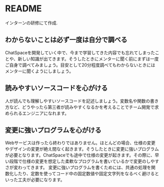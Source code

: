 # README
インターンの研修にて作成.

## わからないことは必ず一度は自分で調べる
ChatSpaceを開発していく中で、今まで学習してきた内容でも忘れてしまったことや、新しい知識が出てきます。そうしたときにメンターに聞く前にまずは一度ご自身で調べてみましょう。目安として20分程度調べてもわからないときにはメンターに聞くようにしましょう。
## 読みやすいソースコードを心がける
人が読んでも理解しやすいソースコードを記述しましょう。変数名や関数の書き方など、どうやったら第三者が読みやすくなるかを考えることでチーム開発で求められるエンジニアになれます。
## 変更に強いプログラムを心がける
Webサービスは作ったら終わりではありません。ほとんどの場合、仕様の変更やデザインの変更が絶え間なく起きます。そうしたときに変更に強いプログラムが必要となります。ChatSpaceでも途中で仕様の変更が起きます。その際に、早い段階で仕様の変更を想定した柔軟なプログラムを書いているかで変更のしやすさが変わってきます。
変更に強いプログラムを書くためには、共通の処理を関数化したり、定数を使ってコード中の固定数値や固定文字列をなるべく避けるといった工夫が必要になります。
